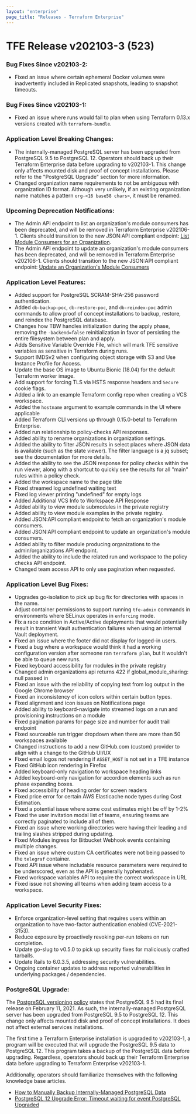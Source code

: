 ```yaml
---
layout: "enterprise"
page_title: "Releases - Terraform Enterprise"
---
```


# TFE Release v202103-3 (523)

### Bug Fixes Since v202103-2:

* Fixed an issue where certain ephemeral Docker volumes were inadvertently included in Replicated snapshots, leading to snapshot timeouts.

### Bug Fixes Since v202103-1:

* Fixed an issue where runs would fail to plan when using Terraform 0.13.x versions created with `terraform-bundle`.

### Application Level Breaking Changes:
* The internally-managed PostgreSQL server has been upgraded from PostgreSQL 9.5 to PostgreSQL 12. Operators should back up their Terraform Enterprise data before upgrading to v202103-1. This change only affects mounted disk and proof of concept installations. Please refer to the "PostgreSQL Upgrade" section for more information.
* Changed organization name requirements to not be ambiguous with organization ID format. Although very unlikely, if an existing organization name matches a pattern `org-<16 base58 chars>`, it must be renamed.


### Upcoming Deprecation Notifications:

* The Admin API endpoint to list an organization's module consumers has been deprecated, and will be removed in Terraform Enterprise v202106-1. Clients should transition to the new JSON:API compliant endpoint: [List Module Consumers for an Organization](https://www.terraform.io/docs/cloud/api/admin/organizations.html#list-module-consumers-for-an-organization).
* The Admin API endpoint to update an organization's module consumers has been deprecated, and will be removed in Terraform Enterprise v202106-1. Clients should transition to the new JSON:API compliant endpoint: [Update an Organization's Module Consumers](https://www.terraform.io/docs/cloud/api/admin/organizations.html#update-an-organization-39-s-module-consumers)


### Application Level Features:

* Added support for PostgreSQL SCRAM-SHA-256 password authentication.
* Added `db-backup-poc`, `db-restore-poc`, and `db-reindex-poc` admin commands to allow proof of concept installations to backup, restore, and reindex the PostgreSQL database.
* Changes how TBW handles initialization during the apply phase, removing the `-backend=false` reinitialization in favor of persisting the entire filesystem between plan and apply.
* Adds Sensitive Variable Override File, which will mark TFE sensitive variables as sensitive in Terraform during runs.
* Support IMDSv2 when configuring object storage with S3 and Use Instance Profile for Access.
* Update the base OS image to Ubuntu Bionic (18.04) for the default Terraform worker image.
* Add support for forcing TLS via HSTS response headers and `Secure` cookie flags.
* Added a link to an example Terraform config repo when creating a VCS workspace.
* Added the `hostname` argument to example commands in the UI where applicable
* Added Terraform CLI versions up through 0.15.0-beta1 to Terraform Enterprise.
* Added run relationship to policy-checks API responses.
* Added ability to rename organizations in organization settings.
* Added the ability to filter JSON results in select places where JSON data is available (such as the state viewer). The filter language is a jq subset; see the documentation for more details.
* Added the ability to see the JSON response for policy checks within the run viewer, along with a shortcut to quickly see the results for all "main" rules within a policy check.
* Added the workspace name to the page title
* Fixed streamed log undefined waiting text
* Fixed log viewer printing "undefined" for empty logs
* Added Additional VCS Info to Workspace API Response
* Added ability to view module submodules in the private registry
* Added ability to view module examples in the private registry.
* Added JSON:API compliant endpoint to fetch an organization's module consumers.
* Added JSON:API compliant endpoint to update an organization's module consumers.
* Added ability to filter module producing organizations to the admin/organizations API endpoint.
* Added the ability to include the related run and workspace to the policy checks API endpoint.
* Changed team access API to only use pagination when requested.


### Application Level Bug Fixes:

* Upgrades go-isolation to pick up bug fix for directories with spaces in the name.
* Adjust container permissions to support running `tfe-admin` commands in environments where SELinux operates in `enforcing` mode.
* Fix a race condition in Active/Active deployments that would potentially result in transient Vault authentication failures when using an internal Vault deployment.
* Fixed an issue where the footer did not display for logged-in users.
* Fixed a bug where a workspace would think it had a working configuration version after someone ran `terraform plan`, but it wouldn't be able to queue new runs.
* Fixed keyboard accessibility for modules in the private registry
* Changed admin organizations api returns 422 if global_module_sharing: null passed in
* Fixed an issue with the reliability of copying text from log output in the Google Chrome browser
* Fixed an inconsistency of icon colors within certain button types.
* Fixed alignment and icon issues on Notifications page
* Added ability to keyboard-navigate into streamed logs on a run and provisioning instructions on a module
* Fixed pagination params for page size and number for audit trail endpoint
* Fixed sourceable run trigger dropdown when there are more than 50 workspaces available
* Changed instructions to add a new GitHub.com (custom) provider to align with a change to the GitHub UI/UX
* Fixed email logos not rendering if `ASSET_HOST` is not set in a TFE instance
* Fixed GitHub icon rendering in Firefox
* Added keyboard-only navigation to workspace heading links
* Added keyboard-only navigation for accordion elements such as run phase expanding boxes.
* Fixed accessibility of heading order for screen readers
* Fixed price error for certain AWS Elasticache node types during Cost Estimation.
* Fixed a potential issue where some cost estimates might be off by 1-2%
* Fixed the user invitation modal list of teams, ensuring teams are correctly paginated to include all of them.
* Fixed an issue where working directories were having their leading and trailing slashes stripped during updating.
* Fixed Modules ingress for Bitbucket Webhook events containing multiple changes.
* Fixed an issue where custom CA certificates were not being passed to the `telegraf` container.
* Fixed API issue where includable resource parameters were required to be underscored, even as the API is generally hyphenated.
* Fixed workspace variables API to require the correct workspace in URL
* Fixed issue not showing all teams when adding team access to a workspace.

### Application Level Security Fixes:
* Enforce organization-level setting that requires users within an organization to have two-factor authentication enabled (CVE-2021-3153).
* Reduce exposure by proactively revoking per-run tokens on run completion.
* Update go-slug to v0.5.0 to pick up security fixes for maliciously crafted tarballs.
* Update Rails to 6.0.3.5, addressing security vulnerabilities.
* Ongoing container updates to address reported vulnerabilities in underlying packages / dependencies.

### PostgreSQL Upgrade:

The [PostgreSQL versioning policy](https://www.postgresql.org/support/versioning/) states that PostgreSQL 9.5 had its final release on February 11, 2021. As such, the internally-managed PostgreSQL server has been upgraded from PostgreSQL 9.5 to PostgreSQL 12. This change only affects mounted disk and proof of concept installations. It does not affect external services installations.

The first time a Terraform Enterprise installation is upgraded to v202103-1, a program will be executed that will upgrade the PostgreSQL 9.5 data to PostgreSQL 12. This program takes a backup of the PostgreSQL data before upgrading. Regardless, operators should back up their Terraform Enterprise data before upgrading to Terraform Enterprise v202103-1.

Additionally, operators should familiarize themselves with the following knowledge base articles.

- [How to Manually Backup Internally-Managed PostgreSQL Data](https://support.hashicorp.com/hc/en-us/articles/1500003527861)
- [PostgreSQL 12 Upgrade Error: Timeout waiting for event PostgreSQL Upgraded](https://support.hashicorp.com/hc/en-us/articles/1500003501501)